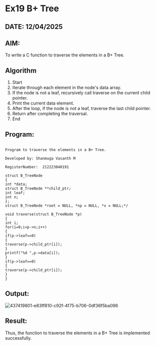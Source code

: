 # Ex19 B+ Tree
## DATE: 12/04/2025
## AIM:
To write a C function to traverse the elements in a B+ Tree.

## Algorithm
1. Start 
2. Iterate through each element in the node's data array. 
3. If the node is not a leaf, recursively call traverse on the current child pointer. 
4. Print the current data element. 
5. After the loop, if the node is not a leaf, traverse the last child pointer. 
6. Return after completing the traversal. 
7. End  

## Program:
```

Program to traverse the elements in a B+ Tree.

Developed by: Shanmuga Vasanth M

RegisterNumber:  212223040191
```
```
struct B_TreeNode 
{ 
int *data; 
struct B_TreeNode **child_ptr; 
int leaf; 
int n; 
}; 
struct B_TreeNode *root = NULL, *np = NULL, *x = NULL;*/ 
 
void traverse(struct B_TreeNode *p) 
{ 
int i; 
for(i=0;i<p->n;i++) 
{ 
if(p->leaf==0) 
{ 
traverse(p->child_ptr[i]); 
} 
printf("%d ",p->data[i]); 
} 
if(p->leaf==0) 
{ 
traverse(p->child_ptr[i]); 
} 
}
```

## Output:

![437419801-e83ff810-c92f-4f75-b706-0df36f5ba096](https://github.com/user-attachments/assets/02b9deed-cc91-48be-8f4e-02a91a0c7e00)


## Result:

Thus, the function to traverse the elements in a B+ Tree is implemented successfully.
